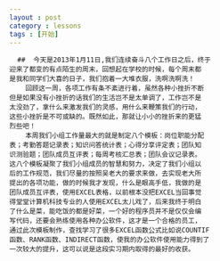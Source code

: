 ```yaml
---
layout : post
category : lessons
tags : [开始]
---
```


      ##  今天是2013年1月11日,我们连续奋斗八个工作日之后，终于       
    迎来了都变的有点陌生的周末，回想起在学校的时候，每个周末都    
    是我和同学们大喜的日子，我们抱着一大堆衣服，洗啊洗啊洗！     
        回顾这一周，各项工作有条不紊进行着，虽然各种小挫折不断    
    但是如果没有小挫折的话我们的生活岂不是太单调了，工作岂不是       
    太没劲了，拿什么来激发我们的灵感，用什么来鞭策我们的行动，       
    这些小挫折是不可或缺的。既然如此，那就让小小的挫折来的更猛      
    烈些吧！       
        本周我们小组工作量最大的就是制定八个模板：岗位职能分配      
    表；考勤答题记录表；知识问答统计表；心得分享评定表；团队知       
    识测验题；团队成员互评表；每周考核汇总表；团队会议记录表。     
    这八个模板凝聚了我们小组成员的智慧和努力，决定了我们小组以        
    后的工作规范，我们尽量的按照吴老大的要求来做，去实现老大所     
    提出的各项功能，做的时候我才发现，什么是眼高手低，我做的是     
    团队成员互评表，使用EXCEL表格，以前根本没把EXCEL当回事觉       
    得堂堂计算机科技专业的人使用EXCEL太儿戏了，后来我终于明白      
    了什么是菜，能吃饭的都是好菜，一个好的程序员并不是仅仅会编         
    写代码，还要会熟练使用各种办公软件，这才是一个合格的员工，        
    通过此次模板制作，查找学习了很多EXCEL函数公式比如说COUNTIF         
    函数、RANK函数、INDIRECT函数，使我的办公软件使用能力得到了          
    一次较大的提升，这可以说是这段实习期内取得的最好的收获。
